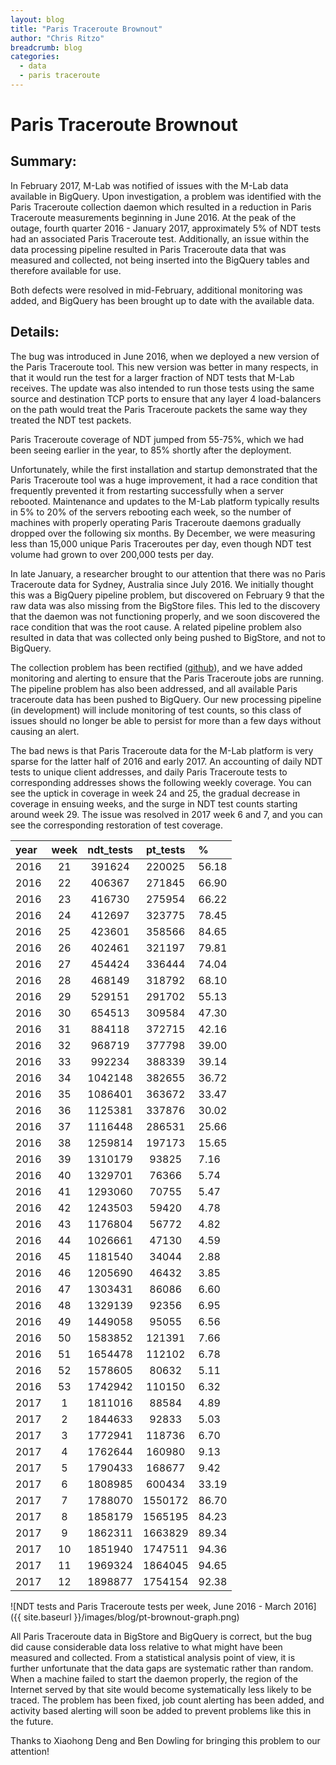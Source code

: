 ```yaml
---
layout: blog
title: "Paris Traceroute Brownout"
author: "Chris Ritzo"
breadcrumb: blog
categories:
  - data
  - paris traceroute
---
```


# Paris Traceroute Brownout

## Summary:

In February 2017, M-Lab was notified of issues with the M-Lab data available in BigQuery. Upon investigation, a problem was identified with the Paris Traceroute collection daemon which resulted in a reduction in Paris Traceroute measurements beginning in June 2016. At the peak of the outage, fourth quarter 2016 - January 2017, approximately 5% of NDT tests had an associated Paris Traceroute test. Additionally, an issue within the data processing pipeline resulted in Paris Traceroute data that was measured and collected, not being inserted into the BigQuery tables and therefore available for use.<!--more-->

Both defects were resolved in mid-February, additional monitoring was added, and BigQuery has been brought up to date with the available data.

## Details:

The bug was introduced in June 2016, when we deployed a new version of the Paris Traceroute tool. This new version was better in many respects, in that it would run the test for a larger fraction of NDT tests that M-Lab receives. The update was also intended to run those tests using the same source and destination TCP ports to ensure that any layer 4 load-balancers on the path would treat the Paris Traceroute packets the same way they treated the NDT test packets.

Paris Traceroute coverage of NDT jumped from 55-75%, which we had been seeing earlier in the year, to 85% shortly after the deployment.

Unfortunately, while the first installation and startup demonstrated that the Paris Traceroute tool was a huge improvement, it had a race condition that frequently prevented it from restarting successfully when a server rebooted. Maintenance and updates to the M-Lab platform typically results in 5% to 20% of the servers rebooting each week, so the number of machines with properly operating Paris Traceroute daemons gradually dropped over the following six months. By December, we were measuring less than 15,000 unique Paris Traceroutes per day, even though NDT test volume had grown to over 200,000 tests per day.

In late January, a researcher brought to our attention that there was no Paris Traceroute data for Sydney, Australia since July 2016. We initially thought this was a BigQuery pipeline problem, but discovered on February 9 that the raw data was also missing from the BigStore files. This led to the discovery that the daemon was not functioning properly, and we soon discovered the race condition that was the root cause. A related pipeline problem also resulted in data that was collected only being pushed to BigStore, and not to BigQuery.

The collection problem has been rectified ([github](https://github.com/npad/sidestream/pull/27)), and we have added monitoring and alerting to ensure that the Paris Traceroute jobs are running. The pipeline problem has also been addressed, and all available Paris traceroute data has been pushed to BigQuery. Our new processing pipeline (in development) will include monitoring of test counts, so this class of issues should no longer be able to persist for more than a few days without causing an alert.

The bad news is that Paris Traceroute data for the M-Lab platform is very sparse for the latter half of 2016 and early 2017. An accounting of daily NDT tests to unique client addresses, and daily Paris Traceroute tests to corresponding addresses shows the following weekly coverage. You can see the uptick in coverage in week 24 and 25, the gradual decrease in coverage in ensuing weeks, and the surge in NDT test counts starting around week 29. The issue was resolved in 2017 week 6 and 7, and you can see the corresponding restoration of test coverage.

<div class="table-responsive" markdown="1">

|  year  |  week  |  ndt_tests  |  pt_tests  |   %   |
| :------|:------:|:-----------:|:----------:|:------|
| 2016   | 21     | 391624      | 220025     | 56.18 |
| 2016   | 22     | 406367      | 271845     | 66.90 |
| 2016   | 23     | 416730      | 275954     | 66.22 |
| 2016   | 24     | 412697      | 323775     | 78.45 |
| 2016   | 25     | 423601      | 358566     | 84.65 |
| 2016   | 26     | 402461      | 321197     | 79.81 |
| 2016   | 27     | 454424      | 336444     | 74.04 |
| 2016   | 28     | 468149      | 318792     | 68.10 |
| 2016   | 29     | 529151      | 291702     | 55.13 |
| 2016   | 30     | 654513      | 309584     | 47.30 |
| 2016   | 31     | 884118      | 372715     | 42.16 |
| 2016   | 32     | 968719      | 377798     | 39.00 |
| 2016   | 33     | 992234      | 388339     | 39.14 |
| 2016   | 34     | 1042148     | 382655     | 36.72 |
| 2016   | 35     | 1086401     | 363672     | 33.47 |
| 2016   | 36     | 1125381     | 337876     | 30.02 |
| 2016   | 37     | 1116448     | 286531     | 25.66 |
| 2016   | 38     | 1259814     | 197173     | 15.65 |
| 2016   | 39     | 1310179     | 93825      | 7.16  |
| 2016   | 40     | 1329701     | 76366      | 5.74  |
| 2016   | 41     | 1293060     | 70755      | 5.47  |
| 2016   | 42     | 1243503     | 59420      | 4.78  |
| 2016   | 43     | 1176804     | 56772      | 4.82  |
| 2016   | 44     | 1026661     | 47130      | 4.59  |
| 2016   | 45     | 1181540     | 34044      | 2.88  |
| 2016   | 46     | 1205690     | 46432      | 3.85  |
| 2016   | 47     | 1303431     | 86086      | 6.60  |
| 2016   | 48     | 1329139     | 92356      | 6.95  |
| 2016   | 49     | 1449058     | 95055      | 6.56  |
| 2016   | 50     | 1583852     | 121391     | 7.66  |
| 2016   | 51     | 1654478     | 112102     | 6.78  |
| 2016   | 52     | 1578605     | 80632      | 5.11  |
| 2016   | 53     | 1742942     | 110150     | 6.32  |
| 2017   | 1      | 1811016     | 88584      | 4.89  |
| 2017   | 2      | 1844633     | 92833      | 5.03  |
| 2017   | 3      | 1772941     | 118736     | 6.70  |
| 2017   | 4      | 1762644     | 160980     | 9.13  |
| 2017   | 5      | 1790433     | 168677     | 9.42  |
| 2017   | 6      | 1808985     | 600434     | 33.19 |
| 2017   | 7      | 1788070     | 1550172    | 86.70 |
| 2017   | 8      | 1858179     | 1565195    | 84.23 |
| 2017   | 9      | 1862311     | 1663829    | 89.34 |
| 2017   | 10     | 1851940     | 1747511    | 94.36 |
| 2017   | 11     | 1969324     | 1864045    | 94.65 |
| 2017   | 12     | 1898877     | 1754154    | 92.38 |

</div>

![NDT tests and Paris Traceroute tests per week, June 2016 - March 2016]({{ site.baseurl }}/images/blog/pt-brownout-graph.png)

All Paris Traceroute data in BigStore and BigQuery is correct, but the bug did cause considerable data loss relative to what might have been measured and collected. From a statistical analysis point of view, it is further unfortunate that the data gaps are systematic rather than random. When a machine failed to start the daemon properly, the region of the Internet served by that site would become systematically less likely to be traced. The problem has been fixed, job count alerting has been added, and activity based alerting will soon be added to prevent problems like this in the future.

Thanks to Xiaohong Deng and Ben Dowling for bringing this problem to our attention!
